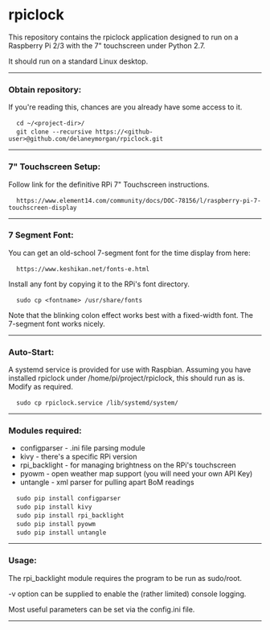 # rpiclock
This repository contains the rpiclock application designed to run on a Raspberry Pi 2/3 with the 7" touchscreen under Python 2.7.

It should run on a standard Linux desktop.

---
### Obtain repository:
If you're reading this, chances are you already have some access to it.

&nbsp;&nbsp;&nbsp;&nbsp;`cd ~/<project-dir>/`  
&nbsp;&nbsp;&nbsp;&nbsp;`git clone --recursive https://<github-user>@github.com/delaneymorgan/rpiclock.git`

---
### 7" Touchscreen Setup:
Follow link for the definitive RPi 7" Touchscreen instructions.

&nbsp;&nbsp;&nbsp;&nbsp;`https://www.element14.com/community/docs/DOC-78156/l/raspberry-pi-7-touchscreen-display`

---
### 7 Segment Font:
You can get an old-school 7-segment font for the time display from here:

&nbsp;&nbsp;&nbsp;&nbsp;`https://www.keshikan.net/fonts-e.html`

Install any font by copying it to the RPi's font directory.

&nbsp;&nbsp;&nbsp;&nbsp;`sudo cp <fontname> /usr/share/fonts`

Note that the blinking colon effect works best with a fixed-width font.  The 7-segment font works nicely.

---
### Auto-Start:
A systemd service is provided for use with Raspbian.  Assuming you have installed rpiclock under /home/pi/project/rpiclock, this should run as is.  Modify as required.

&nbsp;&nbsp;&nbsp;&nbsp;`sudo cp rpiclock.service /lib/systemd/system/`  

---
### Modules required:
* configparser - .ini file parsing module
* kivy - there's a specific RPi version
* rpi_backlight - for managing brightness on the RPi's touchscreen
* pyowm - open weather map support (you will need your own API Key)
* untangle - xml parser for pulling apart BoM readings

&nbsp;&nbsp;&nbsp;&nbsp;`sudo pip install configparser`  
&nbsp;&nbsp;&nbsp;&nbsp;`sudo pip install kivy`  
&nbsp;&nbsp;&nbsp;&nbsp;`sudo pip install rpi_backlight`  
&nbsp;&nbsp;&nbsp;&nbsp;`sudo pip install pyowm`  
&nbsp;&nbsp;&nbsp;&nbsp;`sudo pip install untangle`  

---
### Usage:
The rpi_backlight module requires the program to be run as sudo/root.

-v option can be supplied to enable the (rather limited) console logging.

Most useful parameters can be set via the config.ini file.

---

